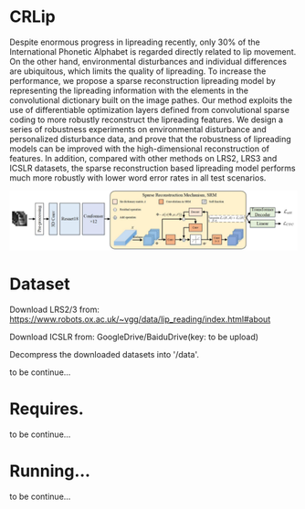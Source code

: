 # CRLip

Despite enormous progress in lipreading recently, only 30% of the International Phonetic Alphabet is regarded directly related to lip movement.   On the other hand, environmental disturbances and individual differences are ubiquitous, which limits the quality of lipreading. To increase the performance, we propose a sparse reconstruction lipreading model by representing the lipreading information with the elements in the convolutional dictionary built on the image pathes. Our method exploits the use of differentiable optimization layers defined from convolutional sparse coding to  more robustly reconstruct the lipreading features. We design a series of robustness experiments on environmental disturbance and personalized disturbance data, and prove that the robustness of lipreading models can be improved with the high-dimensional reconstruction of features. In addition, compared with other methods on LRS2, LRS3 and ICSLR datasets, the sparse reconstruction based lipreading model performs much more robustly with lower word error rates in all test scenarios.


<img src="https://github.com/Davispeech/CRLip/blob/main/files/model.jpg" width="1080px">


# Dataset

Download LRS2/3 from: https://www.robots.ox.ac.uk/~vgg/data/lip_reading/index.html#about

Download ICSLR from: GoogleDrive/BaiduDrive(key: to be upload)

Decompress the downloaded datasets into '/data'.

to be continue...

# Requires.
to be continue...


# Running...
to be continue...


